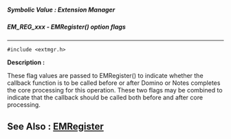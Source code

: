 ##### Symbolic Value : Extension Manager
##### EM_REG_xxx - EMRegister() option flags
---
```
#include <extmgr.h>
```
**Description :**

These flag values are passed to EMRegister() to indicate whether the callback 
function is to be called before or after Domino or Notes completes the core 
processing for this operation.  These two flags may be combined to indicate 
that the callback should be called both before and after core processing.

**See Also :**
[EMRegister](/domino-c-api-docs/reference/Func/EMRegister)
---
